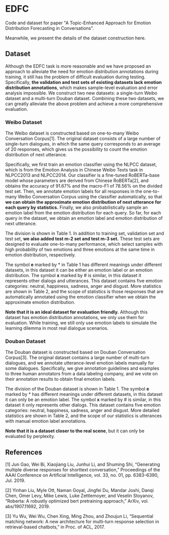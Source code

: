 # EDFC

Code and dataset for paper "A Topic-Enhanced Approach for Emotion Distribution Forecasting in Conversations".

Meanwhile, we present the details of the dataset construction here.

## Dataset

Although the EDFC task is more reasonable and we have proposed an approach to alleviate the need for emotion distribution annotations during training, it still has the problem of difficult evaluation during testing. 
Specifically, **the validation and test sets of existing datasets lack emotion distribution annotations**, which makes sample-level evaluation and error analysis impossible.
We construct two new datasets: a single-turn Weibo dataset and a multi-turn Douban dataset. 
Combining these two datasets, we can greatly alleviate the above problem and achieve a more comprehensive evaluation. 

### Weibo Dataset

The Weibo dataset is constructed based on one-to-many Weibo Conversation Corpus[1]. 
The original dataset consists of a large number of single-turn dialogues, in which the same query corresponds to an average of 20 responses, which gives us the possibility to count the emotion distribution of next utterance.

Specifically, we first train an emotion classifier using the NLPCC dataset, which is from the Emotion Analysis in Chinese Weibo Texts task in NLPCC2013 and NLPCC2014. 
Our classifier is a fine-tuned RoBERTa-base model whose parameters are derived from Chinese RoBERTa[2], and obtains the accuracy of 91.67% and the macro-F1 of 78.56% on the divided test set. 
Then, we annotate emotion labels for all responses in the one-to-many Weibo Conversation Corpus using the classifier automatically, so that **we can obtain the approximate emotion distribution of next utterance for each query by statistics.**
Finally, we also probabilistically sample an emotion label from the emotion distribution for each query. 
So far, for each query in the dataset, we obtain an emotion label and emotion distribution of next utterance.

The division is shown in Table 1. 
In addition to training set, validation set and test set, **we also added test m-2 set and test m-3 set.**
These test sets are designed to evaluate one-to-many performance, which select samples with high probability of two emotions and three emotions at the same time in emotion distribution, respectively.

The symbol **e** marked by * in Table 1 has different meanings under different datasets, in this dataset it can be either an emotion label or an emotion distribution. 
The symbol **x** marked by # is similar, in this dataset it represents other dialogs and utterances. 
This dataset contains five emotion categories: neutral, happiness, sadness, anger and disgust. 
More statistics are shown in Table 2, and the scope of statistics is those responses that are automatically annotated using the emotion classifier when we obtain the approximate emotion distribution. 

**Note that it is an ideal dataset for evaluation friendly.**
Although this dataset has emotion distribution annotations, we only use them for evaluation. 
While training, we still only use emotion labels to simulate the learning dilemma in most real dialogue scenarios. 

### Douban Dataset

The Douban dataset is constructed based on Douban Conversation Corpus[3]. 
The original dataset contains a large number of multi-turn dialogues, and we annotate utterance-level emotion labels manually for some dialogues. 
Specifically, we give annotation guidelines and examples to three human annotators from a data labeling company, and we vote on their annotation results to obtain final emotion labels. 

The division of the Douban dataset is shown in Table 1. 
The symbol **e** marked by * has different meanings under different datasets, in this dataset it can only be an emotion label. 
The symbol **x** marked by # is similar, in this dataset it only represents other dialogs. 
This dataset contains five emotion categories: neutral, happiness, sadness, anger and disgust. 
More detailed statistics are shown in Table 2, and the scope of our statistics is utterances with manual emotion label annotations. 

**Note that it is a dataset closer to the real scene**, but it can only be evaluated by perplexity.

## References

[1] Jun Gao, Wei Bi, Xiaojiang Liu, Junhui Li, and Shuming Shi, “Generating multiple diverse responses for shorttext conversation,” Proceedings of the AAAI Conference on Artificial Intelligence, vol. 33, no. 01, pp. 6383–6390, Jul. 2019.

[2] Yinhan Liu, Myle Ott, Naman Goyal, Jingfei Du, Mandar Joshi, Danqi Chen, Omer Levy, Mike Lewis, Luke Zettlemoyer, and Veselin Stoyanov, “Roberta: A robustly optimized bert pretraining approach,” ArXiv, vol. abs/1907.11692, 2019.

[3] Yu Wu, Wei Wu, Chen Xing, Ming Zhou, and Zhoujun Li, “Sequential matching network: A new architecture for multi-turn response selection in retrieval-based chatbots,” in Proc. of ACL, 2017.


